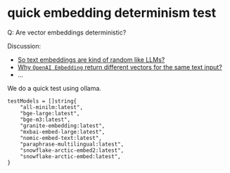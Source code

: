 # quick embedding determinism test

Q: Are vector embeddings deterministic?

Discussion:

* [So text embeddings are kind of random like LLMs?](https://news.ycombinator.com/item?id=39958719)
* [Why `OpenAI Embedding` return different vectors for the same text input?](https://community.openai.com/t/why-openai-embedding-return-different-vectors-for-the-same-text-input/144495/4)
* ...

We do a quick test using ollama.

```
testModels = []string{
    "all-minilm:latest",
    "bge-large:latest",
    "bge-m3:latest",
    "granite-embedding:latest",
    "mxbai-embed-large:latest",
    "nomic-embed-text:latest",
    "paraphrase-multilingual:latest",
    "snowflake-arctic-embed2:latest",
    "snowflake-arctic-embed:latest",
}
```
